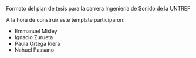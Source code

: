 Formato del plan de tesis para la carrera Ingeniería de Sonido de la UNTREF

A la hora de construir este template participaron:
- Emmanuel Misley
- Ignacio Zurueta
- Paula Ortega Riera
- Nahuel Passano
